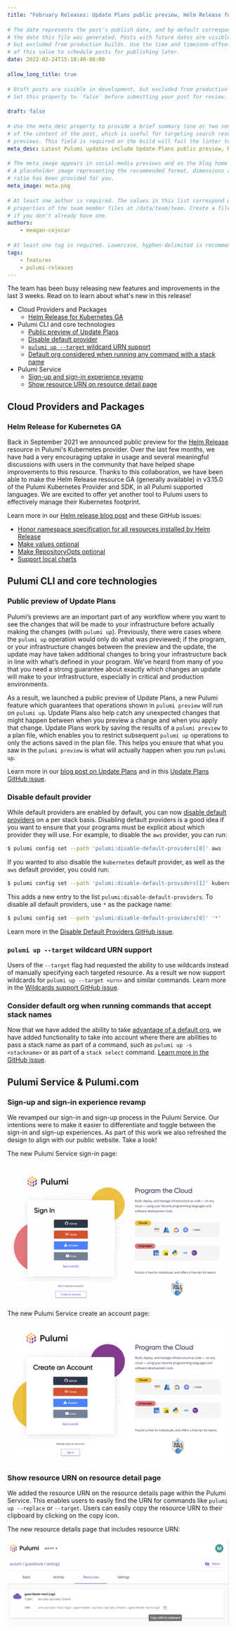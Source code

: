 ```yaml
---
title: "February Releases: Update Plans public preview, Helm Release for Kubernetes GA and new Pulumi Service sign-in experience"

# The date represents the post's publish date, and by default corresponds with
# the date this file was generated. Posts with future dates are visible in development,
# but excluded from production builds. Use the time and timezone-offset portions of
# of this value to schedule posts for publishing later.
date: 2022-02-24T15:18:40-08:00

allow_long_title: true

# Draft posts are visible in development, but excluded from production builds.
# Set this property to `false` before submitting your post for review.

draft: false

# Use the meta_desc property to provide a brief summary (one or two sentences)
# of the content of the post, which is useful for targeting search results or social-media
# previews. This field is required or the build will fail the linter test.
meta_desc: Latest Pulumi updates include Update Plans public preview, Helm Release for Kubernetes GA, and improved Service sign-in experience.

# The meta_image appears in social-media previews and on the blog home page.
# A placeholder image representing the recommended format, dimensions and aspect
# ratio has been provided for you.
meta_image: meta.png

# At least one author is required. The values in this list correspond with the `id`
# properties of the team member files at /data/team/team. Create a file for yourself
# if you don't already have one.
authors:
    - meagan-cojocar

# At least one tag is required. Lowercase, hyphen-delimited is recommended.
tags:
    - features
    - pulumi-releases
---
```


The team has been busy releasing new features and improvements in the last 3 weeks. Read on to learn about what's new in this release!

- Cloud Providers and Packages
  - [Helm Release for Kubernetes GA](#helm-release-for-kubernetes-ga)
- Pulumi CLI and core technologies
  - [Public preview of Update Plans](#public-preview-of-update-plans)
  - [Disable default provider](#disable-default-provider)
  - [`pulumi up --target` wildcard URN support](#pulumi-up---target-wildcard-urn-support)
  - [Default org considered when running any command with a stack name](#default-org-considered-when-running-any-command-with-a-stack-name)
- Pulumi Service
  - [Sign-up and sign-in experience revamp](#sign-up-and-sign-up-experience-revamp)
  - [Show resource URN on resource detail page](#show-resource-urn-on-resource-detail-page)

<!--more-->

## Cloud Providers and Packages

### Helm Release for Kubernetes GA

Back in September 2021 we announced public preview for the [Helm Release](https://www.pulumi.com/registry/packages/kubernetes/api-docs/helm/v3/release/) resource in Pulumi's Kubernetes provider. Over the last few months, we have had a very encouraging uptake in usage and several meaningful discussions with users in the community that have helped shape improvements to this resource. Thanks to this collaboration, we have been able to make the Helm Release resource GA (generally available) in v3.15.0 of the Pulumi Kubernetes Provider and SDK, in all Pulumi supported languages. We are excited to offer yet another tool to Pulumi users to effectively manage their Kubernetes footprint.

Learn more in our [Helm release blog post](/blog/helm-release-resource-for-kubernetes-generally-available/) and these GitHub issues:
- [Honor namespace specification for all resources installed by Helm Release](https://github.com/pulumi/pulumi-kubernetes/pull/1747)
- [Make values optional](https://github.com/pulumi/pulumi-kubernetes/pull/1761)
- [Make RepositoryOpts optional](https://github.com/pulumi/pulumi-kubernetes/pull/1806)
- [Support local charts](https://github.com/pulumi/pulumi-kubernetes/pull/1809)

## Pulumi CLI and core technologies

### Public preview of Update Plans

Pulumi’s previews are an important part of any workflow where you want to see the changes that will be made to your infrastructure before actually making the changes (with `pulumi up`). Previously, there were cases where the `pulumi up` operation would only do what was previewed; if the program, or your infrastructure changes between the preview and the update, the update may have taken additional changes to bring your infrastructure back in line with what’s defined in your program. We’ve heard from many of you that you need a strong guarantee about exactly which changes an update will make to your infrastructure, especially in critical and production environments.

As a result, we launched a public preview of Update Plans, a new Pulumi feature which guarantees that operations shown in `pulumi preview` will run on `pulumi up`. Update Plans also help catch any unexpected changes that might happen between when you preview a change and when you apply that change. Update Plans work by saving the results of a `pulumi preview` to a plan file, which enables you to restrict subsequent `pulumi up` operations to only the actions saved in the plan file. This helps you ensure that what you saw in the `pulumi preview` is what will actually happen when you run `pulumi up`.

Learn more in our [blog post on Update Plans](/blog/announcing-public-preview-update-plans/) and in this [Update Plans GitHub issue](https://github.com/pulumi/pulumi/issues/2318).

### Disable default provider

While default providers are enabled by default, you can now
[disable default providers](/docs/concepts/config#special-configuration-options) on a per stack basis. Disabling default
providers is a good idea if you want to ensure that your programs must be explicit about which provider they
will use. For example, to disable the `aws` provider, you can run:

```sh
$ pulumi config set --path 'pulumi:disable-default-providers[0]' aws
```

If you wanted to also disable the `kubernetes` default provider, as well as the `aws` default provider, you could run:

```sh
$ pulumi config set --path 'pulumi:disable-default-providers[1]' kubernetes
```

This adds a new entry to the list `pulumi:disable-default-providers`. To disable all default providers, use `*` as the package name:

```sh
$ pulumi config set --path 'pulumi:disable-default-providers[0]' '*'
```

Learn more in the [Disable Default Providers GitHub issue](https://github.com/pulumi/pulumi/issues/3383).

### `pulumi up --target` wildcard URN support

Users of the `--target` flag had requested the ability to use wildcards instead of manually specifying each targeted resource. As a result we now support wildcards for `pulumi up --target <urn>` and similar commands. Learn more in the [Wildcards support GitHub issue](https://github.com/pulumi/pulumi/issues/5870).

### Consider default org when running commands that accept stack names
Now that we have added the ability to take [advantage of a default org](https://github.com/pulumi/pulumi/pull/8352), we have added functionality to take into account where there are abilities to pass a stack name as part of a command, such as `pulumi up -s <stackname>` or as part of a `stack select` command. [Learn more in the GitHub issue](https://github.com/pulumi/pulumi/issues/8409).

## Pulumi Service & Pulumi.com

### Sign-up and sign-in experience revamp

We revamped our sign-in and sign-up process in the Pulumi Service. Our intentions were to make it easier to differentiate and toggle between the sign-in and sign-up experiences. As part of this work we also refreshed the design to align with our public website. Take a look!

The new Pulumi Service sign-in page:

![A screenshot of the Pulumi Service sign-in page"](sign-in.png)

The new Pulumi Service create an account page:

![A screenshot of the Pulumi Service create an account page"](sign-up.png)

### Show resource URN on resource detail page

We added the resource URN on the resource details page within the Pulumi Service. This enables users to easily find the URN for commands like `pulumi up --replace` or `--target`. Users can easily copy the resource URN to their clipboard by clicking on the copy icon.

The new resource details page that includes resource URN:

![A screenshot of the Pulumi Service UI Resource page with resource URN](urn.png)
